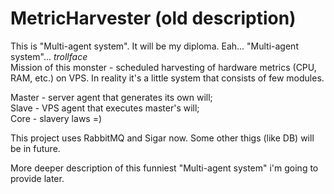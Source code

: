 MetricHarvester (old description)
===============
This is "Multi-agent system". It will be my diploma. Eah... "Multi-agent system"... *trollface*  
Mission of this monster - scheduled harvesting of hardware metrics (CPU, RAM, etc.) on VPS.
In reality it's a little system that consists of few modules.

Master  - server agent that generates its own will;  
Slave   - VPS agent that executes master's will;  
Core    - slavery laws =)

This project uses RabbitMQ and Sigar now. Some other thigs (like DB) will be in future.


More deeper description of this funniest "Multi-agent system" i'm going to provide later.
